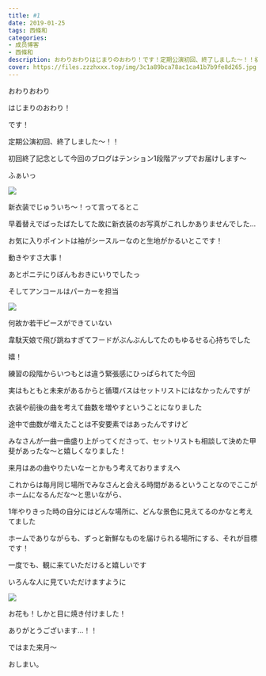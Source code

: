 ```yaml
---
title: #1
date: 2019-01-25
tags: 西條和
categories: 
- 成员博客
- 西條和
description: おわりおわりはじまりのおわり！です！定期公演初回、終了しました〜！！初回終了記...
cover: https://files.zzzhxxx.top/img/3c1a89bca78ac1ca41b7b9fe8d265.jpg 
---
```










おわりおわり












はじまりのおわり！












です！









定期公演初回、終了しました〜！！














初回終了記念として今回のブログはテンション1段階アップでお届けします〜












ふぁいっ


![](https://files.zzzhxxx.top/img/3c1a89bca78ac1ca41b7b9fe8d265.jpg)








新衣装でじゅういち〜！って言ってるとこ









早着替えでばったばたしてた故に新衣装のお写真がこれしかありませんでした…














お気に入りポイントは袖がシースルーなのと生地がかるいとこです！






動きやすさ大事！











あとポニテにりぼんもおきにいりでしたっ













そしてアンコールはパーカーを担当



![](https://files.zzzhxxx.top/img/3c1a89bca78ac1ca41b7b9fe8d265-01.jpg)






何故か若干ピースができていない










韋駄天娘で飛び跳ねすぎてフードがぶんぶんしてたのもゆるせる心持ちでした






嬉！









練習の段階からいつもとは違う緊張感にひっぱられてた今回














実はもともと未来があるからと循環バスはセットリストにはなかったんですが








衣装や前後の曲を考えて曲数を増やすということになりました











途中で曲数が増えたことは不安要素ではあったんですけど










みなさんが一曲一曲盛り上がってくださって、セットリストも相談して決めた甲斐があったな〜と嬉しくなりました！










来月はあの曲やりたいなーとかもう考えておりますえへ











これからは毎月同じ場所でみなさんと会える時間があるということなのでここがホームになるんだな〜と思いながら、








1年やりきった時の自分にはどんな場所に、どんな景色に見えてるのかなと考えてました









ホームでありながらも、ずっと新鮮なものを届けられる場所にする、それが目標です！













一度でも、観に来ていただけると嬉しいです













いろんな人に見ていただけますように







![](https://files.zzzhxxx.top/img/3c1a89bca78ac1ca41b7b9fe8d265-02.jpg)






お花も！しかと目に焼き付けました！










ありがとうございます…！！












ではまた来月〜















おしまい。



